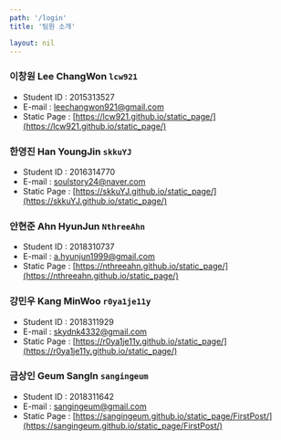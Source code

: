 ```yaml
---
path: '/login'
title: '팀원 소개'

layout: nil
---
```


### **이창원 Lee ChangWon `lcw921`**
- Student ID : 2015313527
- E-mail : [leechangwon921@gmail.com](leechangwon921@gmail.com)
- Static Page : [https://lcw921.github.io/static_page/](https://lcw921.github.io/static_page/)

### **한영진 Han YoungJin `skkuYJ`**
- Student ID : 2016314770
- E-mail : [soulstory24@naver.com](soulstory24@naver.com)
- Static Page : [https://skkuYJ.github.io/static_page/](https://skkuYJ.github.io/static_page/)

### **안현준 Ahn HyunJun `NthreeAhn`**
- Student ID : 2018310737
- E-mail : [a.hyunjun1999@gmail.com](a.hyunjun1999@gmail.com)
- Static Page : [https://nthreeahn.github.io/static_page/](https://nthreeahn.github.io/static_page/)

### **강민우 Kang MinWoo `r0ya1je11y`**
- Student ID : 2018311929
- E-mail : [skydnk4332@gmail.com](skydnk4332@gmail.com)
- Static Page : [https://r0ya1je11y.github.io/static_page/](https://r0ya1je11y.github.io/static_page/)

### **금상인 Geum SangIn `sangingeum`**
- Student ID : 2018311642
- E-mail : [sangingeum@gmail.com](sangingeum@gmail.com)
- Static Page : [https://sangingeum.github.io/static_page/FirstPost/](https://sangingeum.github.io/static_page/FirstPost/)
